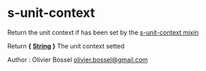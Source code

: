 # s-unit-context

Return the unit context if has been set by the [s-unit-context mixin](../mixins/_s-unit-context.scss)


Return **{ [String](http://www.sass-lang.com/documentation/file.SASS_REFERENCE.html#sass-script-strings) }** The unit context setted

Author : Olivier Bossel <olivier.bossel@gmail.com>